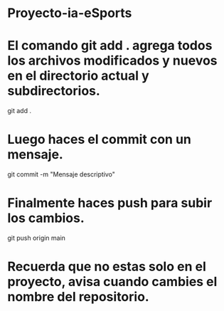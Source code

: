 # Proyecto-ia-eSports

# El comando git add . agrega todos los archivos modificados y nuevos en el directorio actual y subdirectorios.
git add . 

# Luego haces el commit con un mensaje.
git commit -m "Mensaje descriptivo"

# Finalmente haces push para subir los cambios.
git push origin main

# Recuerda que no estas solo en el proyecto, avisa cuando cambies el nombre del repositorio.